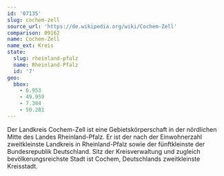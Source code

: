 ```yaml
---
id: '07135'
slug: cochem-zell
source_url: 'https://de.wikipedia.org/wiki/Cochem-Zell'
comparison: 09162
name: Cochem-Zell
name_ext: Kreis
state:
  slug: rheinland-pfalz
  name: Rheinland-Pfalz
  id: '7'
geo:
  bbox:
    - 6.953
    - 49.959
    - 7.384
    - 50.281
---
```


Der Landkreis Cochem-Zell ist eine Gebietskörperschaft in der nördlichen Mitte des Landes Rheinland-Pfalz. Er ist der nach der Einwohnerzahl zweitkleinste Landkreis in Rheinland-Pfalz sowie der fünftkleinste der Bundesrepublik Deutschland. Sitz der Kreisverwaltung und zugleich bevölkerungsreichste Stadt ist Cochem, Deutschlands zweitkleinste Kreisstadt.
